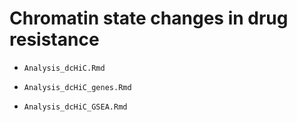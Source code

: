 # Chromatin state changes in drug resistance

<!-- /Users/mdozmorov/Documents/Work/GitHub/Katarzyna/PDXHiC/Ay_lab/Analysis_dcHiC.Rmd -->
- `Analysis_dcHiC.Rmd`

<!-- /Users/mdozmorov/Documents/Work/GitHub/Katarzyna/PDXHiC/Ay_lab/Analysis_dcHiC_genes.Rmd -->
- `Analysis_dcHiC_genes.Rmd`

<!-- /Users/mdozmorov/Documents/Work/GitHub/Katarzyna/PDXHiC/Ay_lab/Analysis_dcHiC_GSEA.Rmd -->
- `Analysis_dcHiC_GSEA.Rmd`